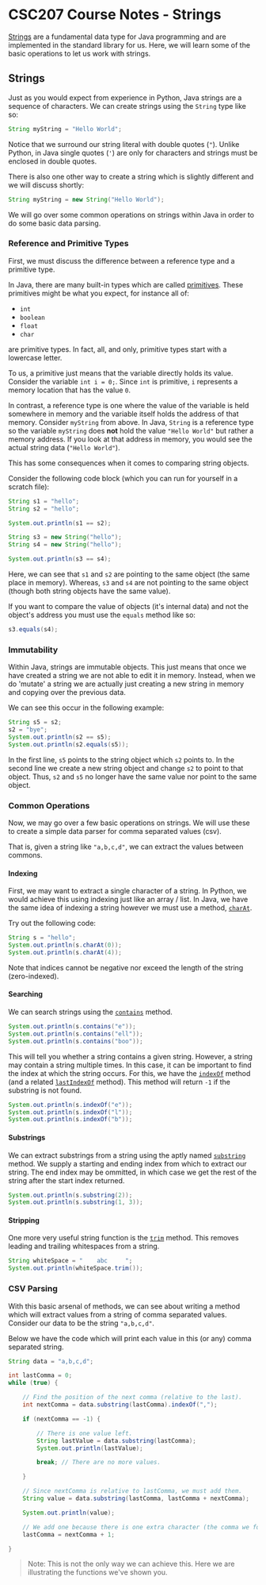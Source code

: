 # CSC207 Course Notes - Strings

[Strings](https://docs.oracle.com/javase/8/docs/api/java/lang/String.html) are a fundamental data type for Java programming and are implemented in the standard library for us.
Here, we will learn some of the basic operations to let us work with strings.

## Strings

Just as you would expect from experience in Python, Java strings are a sequence of characters.
We can create strings using the `String` type like so:

```java
String myString = "Hello World";
```

Notice that we surround our string literal with double quotes (`"`).
Unlike Python, in Java single quotes (`'`) are only for characters and strings must be enclosed in double quotes.

There is also one other way to create a string which is slightly different and we will discuss shortly:

```java
String myString = new String("Hello World");
```

We will go over some common operations on strings within Java in order to do some basic data parsing.

### Reference and Primitive Types

First, we must discuss the difference between a reference type and a primitive type.

In Java, there are many built-in types which are called [primitives](https://docs.oracle.com/javase/tutorial/java/nutsandbolts/datatypes.html).
These primitives might be what you expect, for instance all of:

* `int`
* `boolean`
* `float`
* `char`

are primitive types.
In fact, all, and only, primitive types start with a lowercase letter.

To us, a primitive just means that the variable directly holds its value.
Consider the variable `int i = 0;`.
Since `int` is primitive, `i` represents a memory location that has the value `0`.

In contrast, a reference type is one where the value of the variable is held somewhere in memory and the variable itself holds the address of that memory.
Consider `myString` from above.
In Java, `String` is a reference type so the variable `myString` does __not__ hold the value `"Hello World"` but rather a memory address.
If you look at that address in memory, you would see the actual string data (`"Hello World"`).

This has some consequences when it comes to comparing string objects.

Consider the following code block (which you can run for yourself in a scratch file):

```java
String s1 = "hello";
String s2 = "hello";

System.out.println(s1 == s2);

String s3 = new String("hello");
String s4 = new String("hello");

System.out.println(s3 == s4);
```

Here, we can see that `s1` and `s2` are pointing to the same object (the same place in memory).
Whereas, `s3` and `s4` are not pointing to the same object (though both string objects have the same value).

If you want to compare the value of objects (it's internal data) and not the object's address you must use the `equals` method like so:

```java
s3.equals(s4);
```

### Immutability

Within Java, strings are immutable objects.
This just means that once we have created a string we are not able to edit it in memory.
Instead, when we do 'mutate' a string we are actually just creating a new string in memory and copying over the previous data.

We can see this occur in the following example:

```java
String s5 = s2;
s2 = "bye";
System.out.println(s2 == s5);
System.out.println(s2.equals(s5));
```

In the first line, `s5` points to the string object which `s2` points to.
In the second line we create a new string object and change `s2` to point to that object.
Thus, `s2` and `s5` no longer have the same value nor point to the same object.

### Common Operations

Now, we may go over a few basic operations on strings.
We will use these to create a simple data parser for comma separated values (csv).

That is, given a string like `"a,b,c,d"`, we can extract the values between commons.

#### Indexing

First, we may want to extract a single character of a string.
In Python, we would achieve this using indexing just like an array / list.
In Java, we have the same idea of indexing a string however we must use a method, [`charAt`](https://docs.oracle.com/javase/8/docs/api/java/lang/String.html#charAt-int-).

Try out the following code:

```java
String s = "hello";
System.out.println(s.charAt(0));
System.out.println(s.charAt(4));
```

Note that indices cannot be negative nor exceed the length of the string (zero-indexed).

#### Searching

We can search strings using the [`contains`](https://docs.oracle.com/javase/8/docs/api/java/lang/String.html#contains-java.lang.CharSequence-) method.

```java
System.out.println(s.contains("e"));
System.out.println(s.contains("ell"));
System.out.println(s.contains("boo"));
```

This will tell you whether a string contains a given string.
However, a string may contain a string multiple times.
In this case, it can be important to find the index at which the string occurs.
For this, we have the [`indexOf`](https://docs.oracle.com/javase/8/docs/api/java/lang/String.html#indexOf-java.lang.String-) method (and a related [`lastIndexOf`](https://docs.oracle.com/javase/8/docs/api/java/lang/String.html#lastIndexOf-java.lang.String-) method).
This method will return `-1` if the substring is not found.

```java
System.out.println(s.indexOf("e"));
System.out.println(s.indexOf("l"));
System.out.println(s.indexOf("b"));
```

#### Substrings

We can extract substrings from a string using the aptly named [`substring`](https://docs.oracle.com/javase/8/docs/api/java/lang/String.html#substring-int-int-) method.
We supply a starting and ending index from which to extract our string.
The end index may be ommitted, in which case we get the rest of the string after the start index returned.

```java
System.out.println(s.substring(2));
System.out.println(s.substring(1, 3));
```

#### Stripping

One more very useful string function is the [`trim`](https://docs.oracle.com/javase/8/docs/api/java/lang/String.html#trim--) method.
This removes leading and trailing whitespaces from a string.

```java
String whiteSpace = "    abc     ";
System.out.println(whiteSpace.trim());
```

### CSV Parsing

With this basic arsenal of methods, we can see about writing a method which will extract values from a string of comma separated values.
Consider our data to be the string `"a,b,c,d"`.

Below we have the code which will print each value in this (or any) comma separated string.

```java
String data = "a,b,c,d";

int lastComma = 0;
while (true) {

    // Find the position of the next comma (relative to the last).
    int nextComma = data.substring(lastComma).indexOf(",");

    if (nextComma == -1) {

        // There is one value left.
        String lastValue = data.substring(lastComma);
        System.out.println(lastValue);

        break; // There are no more values.

    }

    // Since nextComma is relative to lastComma, we must add them.
    String value = data.substring(lastComma, lastComma + nextComma);

    System.out.println(value);

    // We add one because there is one extra character (the comma we found).
    lastComma = nextComma + 1;

}

```

> Note: This is not the only way we can achieve this. Here we are illustrating the functions we've shown you.